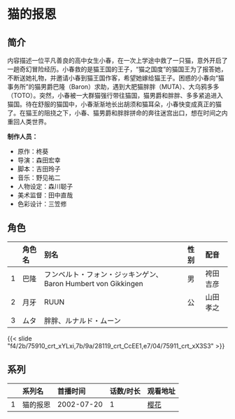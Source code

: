 # 猫的报恩


## 简介

内容描述一位平凡善良的高中女生小春，在一次上学途中救了一只猫，意外开启了一趟奇幻冒险经历。小春救的是猫王国的王子，“猫之国度”的猫国王为了报答她，不断送她礼物，并邀请小春到猫王国作客，希望她嫁给猫王子。困惑的小春向“猫事务所”的猫男爵巴隆（Baron）求助，遇到大肥猫胖胖（MUTA）、大乌鸦多多（TOTO）。突然，小春被一大群猫强行带往猫国，猫男爵和胖胖、多多紧追进入猫国。待在舒服的猫国中，小春渐渐地长出胡须和猫耳朵，小春快变成真正的猫了。在猫王的阻挠之下，小春、猫男爵和胖胖拼命的奔往迷宫出口，想在时间之内重回人类世界。

**制作人员：**
- 原作：柊葵
- 导演：森田宏幸
- 脚本：吉田玲子
- 音乐：野见祐二
- 人物设定：森川聪子
- 美术监督：田中直哉
- 色彩设计：三笠修

## 角色

|     |   角色名   |   别名  | 性别 |  配音  |
|:--- |:------  |:----      |:---  |:--   |
| 1 | 巴隆 | フンベルト・フォン・ジッキンゲン、Baron Humbert von Gikkingen | 男 | 袴田吉彦 |
| 2 | 月牙 | RUUN | 公 | 山田孝之 |
| 3 | ムタ | 胖胖、ルナルド・ムーン |  |  |

{{< slide "f4/2b/75910_crt_xYLxi,7b/9a/28119_crt_CcEE1,e7/04/75911_crt_xX3S3" >}}

## 系列

|     |   系列名   |   首播时间  | 话数/时长  | 观看地址 |
|:---  |:------    |:----      |:---       |:---  |
| 1 | 猫的报恩 | 2002-07-20 | 1 | [樱花](https://www.cykz.net/vodplay/maodebaoen-1-1/)  |



